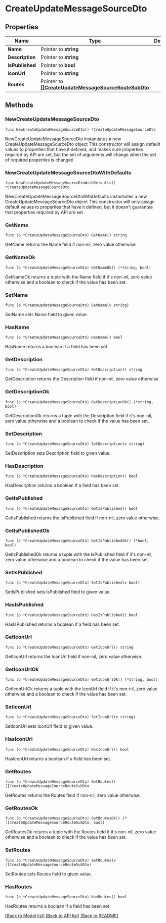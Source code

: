 # CreateUpdateMessageSourceDto

## Properties

Name | Type | Description | Notes
------------ | ------------- | ------------- | -------------
**Name** | Pointer to **string** |  | [optional] 
**Description** | Pointer to **string** |  | [optional] 
**IsPublished** | Pointer to **bool** |  | [optional] 
**IconUrl** | Pointer to **string** |  | [optional] 
**Routes** | Pointer to [**[]CreateUpdateMessageSourceRouteSubDto**](CreateUpdateMessageSourceRouteSubDto.md) |  | [optional] 

## Methods

### NewCreateUpdateMessageSourceDto

`func NewCreateUpdateMessageSourceDto() *CreateUpdateMessageSourceDto`

NewCreateUpdateMessageSourceDto instantiates a new CreateUpdateMessageSourceDto object
This constructor will assign default values to properties that have it defined,
and makes sure properties required by API are set, but the set of arguments
will change when the set of required properties is changed

### NewCreateUpdateMessageSourceDtoWithDefaults

`func NewCreateUpdateMessageSourceDtoWithDefaults() *CreateUpdateMessageSourceDto`

NewCreateUpdateMessageSourceDtoWithDefaults instantiates a new CreateUpdateMessageSourceDto object
This constructor will only assign default values to properties that have it defined,
but it doesn't guarantee that properties required by API are set

### GetName

`func (o *CreateUpdateMessageSourceDto) GetName() string`

GetName returns the Name field if non-nil, zero value otherwise.

### GetNameOk

`func (o *CreateUpdateMessageSourceDto) GetNameOk() (*string, bool)`

GetNameOk returns a tuple with the Name field if it's non-nil, zero value otherwise
and a boolean to check if the value has been set.

### SetName

`func (o *CreateUpdateMessageSourceDto) SetName(v string)`

SetName sets Name field to given value.

### HasName

`func (o *CreateUpdateMessageSourceDto) HasName() bool`

HasName returns a boolean if a field has been set.

### GetDescription

`func (o *CreateUpdateMessageSourceDto) GetDescription() string`

GetDescription returns the Description field if non-nil, zero value otherwise.

### GetDescriptionOk

`func (o *CreateUpdateMessageSourceDto) GetDescriptionOk() (*string, bool)`

GetDescriptionOk returns a tuple with the Description field if it's non-nil, zero value otherwise
and a boolean to check if the value has been set.

### SetDescription

`func (o *CreateUpdateMessageSourceDto) SetDescription(v string)`

SetDescription sets Description field to given value.

### HasDescription

`func (o *CreateUpdateMessageSourceDto) HasDescription() bool`

HasDescription returns a boolean if a field has been set.

### GetIsPublished

`func (o *CreateUpdateMessageSourceDto) GetIsPublished() bool`

GetIsPublished returns the IsPublished field if non-nil, zero value otherwise.

### GetIsPublishedOk

`func (o *CreateUpdateMessageSourceDto) GetIsPublishedOk() (*bool, bool)`

GetIsPublishedOk returns a tuple with the IsPublished field if it's non-nil, zero value otherwise
and a boolean to check if the value has been set.

### SetIsPublished

`func (o *CreateUpdateMessageSourceDto) SetIsPublished(v bool)`

SetIsPublished sets IsPublished field to given value.

### HasIsPublished

`func (o *CreateUpdateMessageSourceDto) HasIsPublished() bool`

HasIsPublished returns a boolean if a field has been set.

### GetIconUrl

`func (o *CreateUpdateMessageSourceDto) GetIconUrl() string`

GetIconUrl returns the IconUrl field if non-nil, zero value otherwise.

### GetIconUrlOk

`func (o *CreateUpdateMessageSourceDto) GetIconUrlOk() (*string, bool)`

GetIconUrlOk returns a tuple with the IconUrl field if it's non-nil, zero value otherwise
and a boolean to check if the value has been set.

### SetIconUrl

`func (o *CreateUpdateMessageSourceDto) SetIconUrl(v string)`

SetIconUrl sets IconUrl field to given value.

### HasIconUrl

`func (o *CreateUpdateMessageSourceDto) HasIconUrl() bool`

HasIconUrl returns a boolean if a field has been set.

### GetRoutes

`func (o *CreateUpdateMessageSourceDto) GetRoutes() []CreateUpdateMessageSourceRouteSubDto`

GetRoutes returns the Routes field if non-nil, zero value otherwise.

### GetRoutesOk

`func (o *CreateUpdateMessageSourceDto) GetRoutesOk() (*[]CreateUpdateMessageSourceRouteSubDto, bool)`

GetRoutesOk returns a tuple with the Routes field if it's non-nil, zero value otherwise
and a boolean to check if the value has been set.

### SetRoutes

`func (o *CreateUpdateMessageSourceDto) SetRoutes(v []CreateUpdateMessageSourceRouteSubDto)`

SetRoutes sets Routes field to given value.

### HasRoutes

`func (o *CreateUpdateMessageSourceDto) HasRoutes() bool`

HasRoutes returns a boolean if a field has been set.


[[Back to Model list]](../README.md#documentation-for-models) [[Back to API list]](../README.md#documentation-for-api-endpoints) [[Back to README]](../README.md)


